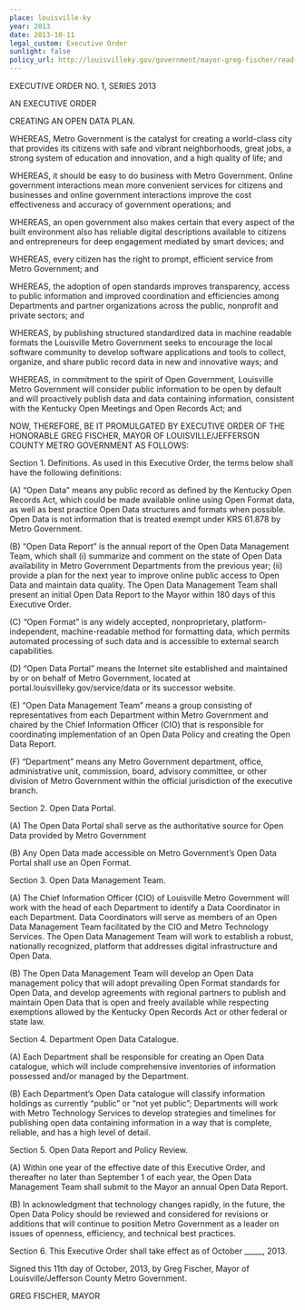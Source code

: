 ```yaml
---
place: louisville-ky
year: 2013
date: 2013-10-11
legal_custom: Executive Order
sunlight: false
policy_url: http://louisvilleky.gov/government/mayor-greg-fischer/read-open-data-executive-order
---
```


<p/> <p>EXECUTIVE ORDER NO. 1, SERIES 2013</p> <p>AN EXECUTIVE ORDER</p> <p>CREATING AN OPEN DATA PLAN.</p> <p> </p> <p><span class="g-goals-and-values">WHEREAS, Metro Government is the catalyst for creating a world-class city that provides its citizens with safe and vibrant neighborhoods, great jobs, a strong system of education and innovation, and a high quality of life; and</p> <p>WHEREAS, it should be easy to do business with Metro Government. Online government interactions mean more convenient services for citizens and businesses and online government interactions improve the cost effectiveness and accuracy of government operations; and</p> <p>WHEREAS, an open government also makes certain that every aspect of the built environment also has reliable digital descriptions available to citizens and entrepreneurs for deep engagement mediated by smart devices; and</p> <p>WHEREAS, every citizen has the right to prompt, efficient service from Metro Government; and</p> <p><span class="g-partnerships">WHEREAS, the adoption of open standards improves transparency, access to public information and improved coordination and efficiencies among Departments and partner organizations across the public, nonprofit and private sectors; and</span></span></p> <p><span class="g-build-on-precedent"><span class="g-goals-and-values"><span class="g-open-formats">WHEREAS, by publishing structured standardized data in machine readable formats the Louisville Metro Government seeks to encourage the local software community to develop software applications and tools to collect, organize, and share public record data in new and innovative ways; and</span></span></span></p> <p><span class="def-public"><span class="g-proactive-release"><span class="g-build-on-precedent">WHEREAS, in commitment to the spirit of Open Government, Louisville Metro Government will consider public information to be open by default and will proactively publish data and data containing information, consistent with the Kentucky Open Meetings and Open Records Act; and</span></span></span></p> <p>NOW, THEREFORE, BE IT PROMULGATED BY EXECUTIVE ORDER OF THE HONORABLE GREG FISCHER, MAYOR OF LOUISVILLE/JEFFERSON COUNTY METRO GOVERNMENT AS FOLLOWS:</p> <p/> <p>Section 1. Definitions. As used in this Executive Order, the terms below shall have the following definitions:</p> <p>(A) “<span class="def-open"><span class="g-build-on-precedent">Open Data” <span class="g-sensitive-information"><span class="g-open-formats">means any public record as defined by the Kentucky Open Records Act, which could be made available online using Open Format data, as well as best practice Open Data structures and formats when possible. Open Data is not information that is treated exempt under KRS 61.878 by Metro Government.</span></span></span></span></p> <p>(B) “<span class="g-binding-regulations"><span class="g-data-quality">Open Data Report” is the annual report of the Open Data Management Team, which shall (i) summarize and comment on the state of Open Data availability in Metro Government Departments from the previous year; (ii) provide a plan for the next year to improve online public access to Open Data and maintain data quality. </span></span><span class="g-open-access"><span class="g-binding-regulations"><span class="g-data-quality">The Open Data Management Team </span>shall present an initial Open Data Report to the Mayor within 180 days of this Executive Order.</span></span></p> <p>(C) “<span class="g-open-formats">Open Format” is any widely accepted, nonproprietary, platform-independent, machine-readable method for formatting data, which permits automated processing of such data and is accessible to external search capabilities.</span></p> <p>(D) “<span class="g-data-portals-and-websites">Open Data Portal” means the Internet site established and maintained by or on behalf of Metro Government, located at portal.louisvilleky.gov/service/data or its successor website.</span></p> <p>(E) “Open Data Management Team” means a group consisting of representatives from each Department within Metro Government and chaired by the Chief Information Officer (CIO) that is responsible for coordinating implementation of an Open Data Policy and creating the Open Data Report.</p> <p>(F) “Department” means any Metro Government department, office, administrative unit, commission, board, advisory committee, or other division of Metro Government within the official jurisdiction of the executive branch.</p> <p/> <p><span class="g-data-portals-and-websites">Section 2. Open Data Portal.</p> <p>(A) The Open Data Portal shall serve as the authoritative source for Open Data provided by Metro Government</p> <p>(B) Any Open Data made accessible on Metro Government’s Open Data Portal shall use an Open Format.</span></p> <p/> <p><span class="g-oversight-authority"><span class="g-data-quality">Section 3. Open Data Management Team.</p> <p>(A) The Chief Information Officer (CIO) of Louisville Metro Government will work with the head of each Department to identify a Data Coordinator in each Department. Data Coordinators will serve as members of an Open Data Management Team facilitated by the CIO and Metro Technology Services. The Open Data Management Team will work to establish a robust, nationally recognized, platform that addresses digital infrastructure and Open Data.</span></span></p> <p><span class="g-open-access"><span class="g-oversight-authority"><span class="g-data-quality">(B) The Open Data Management Team will develop an Open Data management policy that will adopt prevailing Open Format standards for Open Data, and develop agreements with regional partners to publish and maintain Open Data that is open and freely available while respecting exemptions allowed by the Kentucky Open Records Act or other federal or state law.</span></span></span></p> <p/> <p><span class="g-lists-of-holdings"><span class="g-timelines"><span class="g-data-quality">Section 4. Department Open Data Catalogue.</p> <p>(A) Each Department shall be responsible for creating an Open Data catalogue, which will include comprehensive inventories of information possessed and/or managed by the Department.</p> <p>(B) Each Department’s Open Data catalogue will classify information holdings as currently “public” or “not yet public”; Departments will work with Metro Technology Services to develop strategies and timelines for publishing open data containing information in a way that is complete, reliable, and has a high level of detail.</span></span></span></p> <p/> <p>Section 5. <span class="g-future-review">Open Data Report and Policy Review.</p> <p>(A) Within one year of the effective date of this Executive Order, and thereafter no later than September 1 of each year, the Open Data Management Team shall submit to the Mayor an annual Open Data Report.</p> <p>(B) In acknowledgment that technology changes rapidly, in the future, the Open Data Policy should be reviewed and considered for revisions or additions that will continue to position Metro Government as a leader on issues of openness, efficiency, and technical best practices.</span></p> <p/> <p>Section 6. This Executive Order shall take effect as of October _____, 2013.</p> <p>Signed this 11th day of October, 2013, by Greg Fischer, Mayor of Louisville/Jefferson County Metro Government.</p> <p>GREG FISCHER, MAYOR</p>
